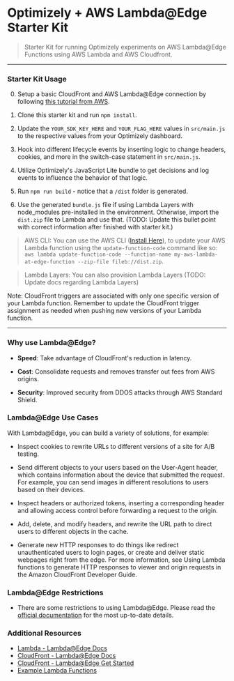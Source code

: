 # Optimizely + AWS Lambda@Edge Starter Kit

> Starter Kit for running Optimizely experiments on AWS Lambda@Edge Functions using AWS Lambda and AWS Cloudfront.

---

### Starter Kit Usage

0. Setup a basic CloudFront and AWS Lambda@Edge connection by following [this tutorial from AWS](https://docs.aws.amazon.com/AmazonCloudFront/latest/DeveloperGuide/lambda-edge-how-it-works-tutorial.html).

1. Clone this starter kit and run `npm install`.

2. Update the `YOUR_SDK_KEY_HERE` and `YOUR_FLAG_HERE` values in `src/main.js` to the respective values from your Optimizely dashboard.

3. Hook into different lifecycle events by inserting logic to change headers, cookies, and more in the switch-case statement in `src/main.js`.

4. Utilize Optimizely's JavaScript Lite bundle to get decisions and log events to influence the behavior of that logic.

5. Run `npm run build` - notice that a `/dist` folder is generated.

6. Use the generated `bundle.js` file if using Lambda Layers with node_modules pre-installed in the environment. Otherwise, import the `dist.zip` file to Lambda and use that. (TODO: Update this bullet point with correct information after finished with starter kit.)

> AWS CLI: You can use the AWS CLI ([Install Here](https://docs.aws.amazon.com/cli/latest/userguide/getting-started-install.html)), to update your AWS Lambda function using the `update-function-code` command like so: `aws lambda update-function-code --function-name my-aws-lambda-at-edge-function --zip-file fileb://dist.zip`.

> Lambda Layers: You can also provision Lambda Layers (TODO: Update docs regarding Lambda Layers)

Note: CloudFront triggers are associated with only one specific version of your Lambda function. Remember to update the CloudFront trigger assignment as needed when pushing new versions of your Lambda function.

---

### Why use Lambda@Edge?

- **Speed**: Take advantage of CloudFront's reduction in latency.

- **Cost**: Consolidate requests and removes transfer out fees from AWS origins.

- **Security**: Improved security from DDOS attacks through AWS Standard Shield.

### Lambda@Edge Use Cases

With Lambda@Edge, you can build a variety of solutions, for example:

- Inspect cookies to rewrite URLs to different versions of a site for A/B testing.

- Send different objects to your users based on the User-Agent header, which contains information about the device that submitted the request. For example, you can send images in different resolutions to users based on their devices.

- Inspect headers or authorized tokens, inserting a corresponding header and allowing access control before forwarding a request to the origin.

- Add, delete, and modify headers, and rewrite the URL path to direct users to different objects in the cache.

- Generate new HTTP responses to do things like redirect unauthenticated users to login pages, or create and deliver static webpages right from the edge. For more information, see Using Lambda functions to generate HTTP responses to viewer and origin requests in the Amazon CloudFront Developer Guide.

### Lambda@Edge Restrictions

- There are some restrictions to using Lambda@Edge. Please read the [official documentation](https://docs.aws.amazon.com/AmazonCloudFront/latest/DeveloperGuide/edge-functions-restrictions.html) for the most up-to-date details.

### Additional Resources

- [Lambda - Lambda@Edge Docs](https://docs.aws.amazon.com/lambda/latest/dg/lambda-edge.html)
- [CloudFront - Lambda@Edge Docs](https://docs.aws.amazon.com/AmazonCloudFront/latest/DeveloperGuide/lambda-at-the-edge.html)
- [CloudFront - Lambda@Edge Get Started](https://docs.aws.amazon.com/AmazonCloudFront/latest/DeveloperGuide/lambda-edge-how-it-works.html)
- [Example Lambda Functions](https://docs.aws.amazon.com/AmazonCloudFront/latest/DeveloperGuide/lambda-examples.html)
